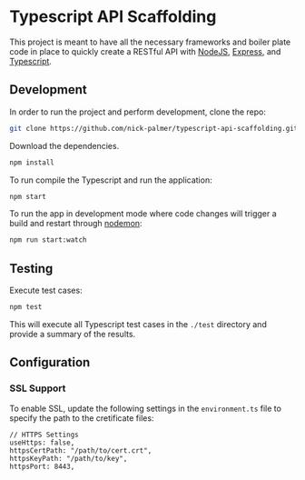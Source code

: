 # Typescript API Scaffolding

This project is meant to have all the necessary frameworks and boiler plate code in place to quickly create a RESTful API with [NodeJS](https://nodejs.org/en/about/), [Express](https://www.npmjs.com/package/express), and [Typescript](https://www.typescriptlang.org/).

## Development

In order to run the project and perform development, clone the repo:

```bash
git clone https://github.com/nick-palmer/typescript-api-scaffolding.git
```

Download the dependencies.

```bash
npm install
```

To run compile the Typescript and run the application:

```bash
npm start
```

To run the app in development mode where code changes will trigger a build and restart through [nodemon](https://www.npmjs.com/package/nodemon):

```bash
npm run start:watch
```

## Testing

Execute test cases:

```bash
npm test
```

This will execute all Typescript test cases in the `./test` directory and provide a summary of the results.

## Configuration

### SSL Support

To enable SSL, update the following settings in the `environment.ts` file to specify the path to the cretificate files:

```
// HTTPS Settings
useHttps: false,
httpsCertPath: "/path/to/cert.crt",
httpsKeyPath: "/path/to/key",
httpsPort: 8443,
```